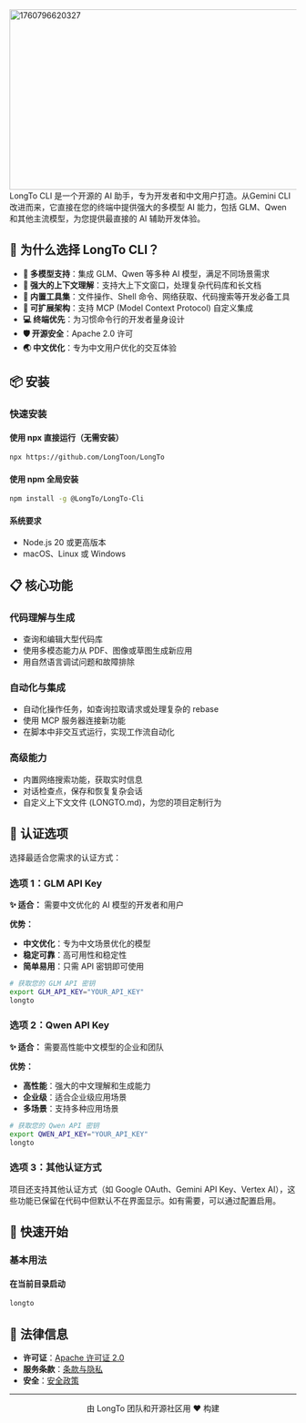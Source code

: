 <img width="935" height="317" alt="1760796620327" src="https://github.com/user-attachments/assets/9fe218c5-b285-4601-8350-5703e4773c13" />
LongTo CLI 是一个开源的 AI 助手，专为开发者和中文用户打造。从Gemini CLI改进而来，它直接在您的终端中提供强大的多模型 AI 能力，包括 GLM、Qwen 和其他主流模型，为您提供最直接的 AI 辅助开发体验。

## 🚀 为什么选择 LongTo CLI？

- **🎯 多模型支持**：集成 GLM、Qwen 等多种 AI 模型，满足不同场景需求
- **🧠 强大的上下文理解**：支持大上下文窗口，处理复杂代码库和长文档
- **🔧 内置工具集**：文件操作、Shell 命令、网络获取、代码搜索等开发必备工具
- **🔌 可扩展架构**：支持 MCP (Model Context Protocol) 自定义集成
- **💻 终端优先**：为习惯命令行的开发者量身设计
- **🛡️ 开源安全**：Apache 2.0 许可
- **🌏 中文优化**：专为中文用户优化的交互体验

## 📦 安装

### 快速安装

#### 使用 npx 直接运行（无需安装）

```bash
npx https://github.com/LongToon/LongTo
```

#### 使用 npm 全局安装

```bash
npm install -g @LongTo/LongTo-Cli
```

#### 系统要求

- Node.js 20 或更高版本
- macOS、Linux 或 Windows

## 📋 核心功能

### 代码理解与生成

- 查询和编辑大型代码库
- 使用多模态能力从 PDF、图像或草图生成新应用
- 用自然语言调试问题和故障排除

### 自动化与集成

- 自动化操作任务，如查询拉取请求或处理复杂的 rebase
- 使用 MCP 服务器连接新功能
- 在脚本中非交互式运行，实现工作流自动化

### 高级能力

- 内置网络搜索功能，获取实时信息
- 对话检查点，保存和恢复复杂会话
- 自定义上下文文件 (LONGTO.md)，为您的项目定制行为

## 🔐 认证选项

选择最适合您需求的认证方式：

### 选项 1：GLM API Key

**✨ 适合：** 需要中文优化的 AI 模型的开发者和用户

**优势：**

- **中文优化**：专为中文场景优化的模型
- **稳定可靠**：高可用性和稳定性
- **简单易用**：只需 API 密钥即可使用

```bash
# 获取您的 GLM API 密钥
export GLM_API_KEY="YOUR_API_KEY"
longto
```

### 选项 2：Qwen API Key

**✨ 适合：** 需要高性能中文模型的企业和团队

**优势：**

- **高性能**：强大的中文理解和生成能力
- **企业级**：适合企业级应用场景
- **多场景**：支持多种应用场景

```bash
# 获取您的 Qwen API 密钥
export QWEN_API_KEY="YOUR_API_KEY"
longto
```

### 选项 3：其他认证方式

项目还支持其他认证方式（如 Google OAuth、Gemini API Key、Vertex AI），这些功能已保留在代码中但默认不在界面显示。如有需要，可以通过配置启用。

## 🚀 快速开始

### 基本用法

#### 在当前目录启动

```bash
longto
```

## 📄 法律信息

- **许可证**：[Apache 许可证 2.0](LICENSE)
- **服务条款**：[条款与隐私](./docs/tos-privacy.md)
- **安全**：[安全政策](SECURITY.md)

---

<p align="center">
  由 LongTo 团队和开源社区用 ❤️ 构建
</p>
